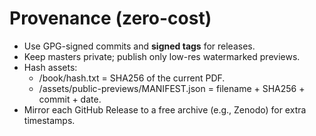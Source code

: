 ﻿# Provenance (zero-cost)

- Use GPG-signed commits and **signed tags** for releases.
- Keep masters private; publish only low-res watermarked previews.
- Hash assets:
  - /book/hash.txt = SHA256 of the current PDF.
  - /assets/public-previews/MANIFEST.json = filename + SHA256 + commit + date.
- Mirror each GitHub Release to a free archive (e.g., Zenodo) for extra timestamps.
